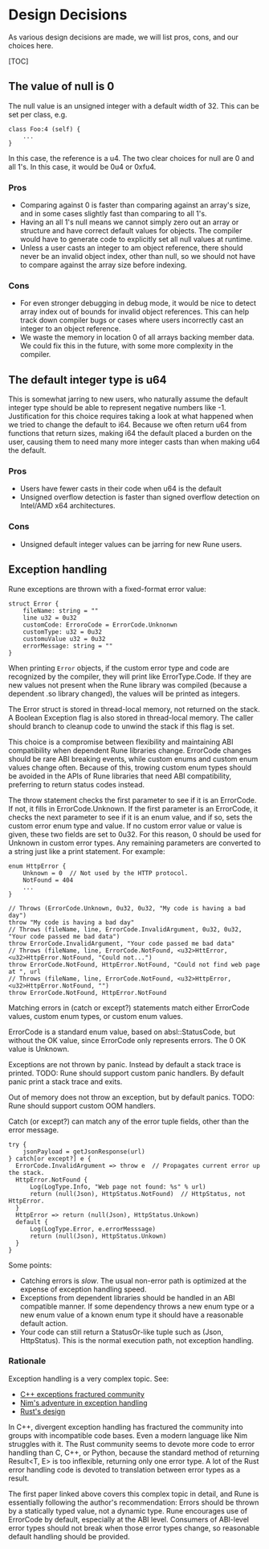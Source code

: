 # Design Decisions
As various design decisions are made, we will list pros, cons, and our choices
here.

[TOC]

## The value of null is 0
The null value is an unsigned integer with a default width of 32.  This can be
set per class, e.g.

```rune
class Foo:4 (self) {
    ...
}
```
In this case, the reference is a u4.  The two clear choices for null are 0 and
all 1's.  In this case, it would be 0u4 or 0xfu4.

### Pros
* Comparing against 0 is faster than comparing against an array's size, and in
  some cases slightly fast than comparing to all 1's.
* Having an all 1's null means we cannot simply zero out an array or structure
  and have correct default values for objects.  The compiler would have to
  generate code to explicitly set all null values at runtime.
* Unless a user casts an integer to am object reference, there should never be
  an invalid object index, other than null, so we should not have to compare
  against the array size before indexing.

### Cons
* For even stronger debugging in debug mode, it would be nice to detect array
  index out of bounds for invalid object references.  This can help track down
  compiler bugs or cases where users incorrectly cast an integer to an object
  reference.
* We waste the memory in location 0 of all arrays backing member data.  We could
  fix this in the future, with some more complexity in the compiler.

## The default integer type is u64
This is somewhat jarring to new users, who naturally assume the default integer
type should be able to represent negative numbers like -1.  Justification for
this choice requires taking a look at what happened when we tried to change the
default to i64.  Because we often return u64 from functions that return sizes,
making i64 the default placed a burden on the user, causing them to need many
more integer casts than when making u64 the default.

### Pros
* Users have fewer casts in their code when u64 is the default
* Unsigned overflow detection is faster than signed overflow detection on
  Intel/AMD x64 architectures.

### Cons
* Unsigned default integer values can be jarring for new Rune users.

## Exception handling

Rune exceptions are thrown with a fixed-format error value:

```rune
struct Error {
    fileName: string = ""
    line u32 = 0u32
    customCode: ErroroCode = ErrorCode.Unknonwn
    customType: u32 = 0u32
    customuValue u32 = 0u32
    errorMessage: string = ""
}
```

When printing `Error` objects, if the custom error type and code are recognized
by the compiler, they will print like ErrorType.Code.  If they are new values
not present when the Rune library was compiled (because a dependent .so library
changed), the values will be printed as integers.

The Error struct is stored in thread-local memory, not returned on the stack.
A Boolean Exception flag is also stored in thread-local memory.  The caller
should branch to cleanup code to unwind the stack if this flag is set.

This choice is a compromise between flexibility and maintaining ABI
compatibility when dependent Rune libraries change. ErrorCode changes should be
rare ABI breaking events, while custom enums and custom enum values change
often. Because of this, trowing custom enum types should be avoided in the APIs
of Rune libraries that need ABI compatibility, preferring to return status codes
instead.

The throw statement checks the first parameter to see if it is an ErrorCode. If
not, it fills in ErrorCode.Unknown. If the first parameter is an ErrorCode, it
checks the next parameter to see if it is an enum value, and if so, sets the
custom error enum type and value. If no custom error value or value is given,
these two fields are set to 0u32. For this reason, 0 should be used for Unknown
in custom error types. Any remaining parameters are converted to a string just
like a print statement. For example:

```rune
enum HttpError {
    Unknown = 0  // Not used by the HTTP protocol.
    NotFound = 404
    ...
}

// Throws (ErrorCode.Unknown, 0u32, 0u32, "My code is having a bad day")
throw "My code is having a bad day"
// Throws (fileName, line, ErrorCode.InvalidArgument, 0u32, 0u32, "Your code passed me bad data")
throw ErrorCode.InvalidArgument, "Your code passed me bad data"
// Throws (fileName, line, ErrorCode.NotFound, <u32>HttError, <u32>HttpError.NotFound, "Could not...")
throw ErrorCode.NotFound, HttpError.NotFound, "Could not find web page at ", url
// Throws (fileName, line, ErrorCode.NotFound, <u32>HttpError, <u32>HttpError.NotFound, "")
throw ErrorCode.NotFound, HttpError.NotFound
```

Matching errors in (catch or except?) statements match either ErrorCode values,
custom enum types, or custom enum values.

ErrorCode is a standard enum value, based on absl::StatusCode, but without the
OK value, since ErrorCode only represents errors. The 0 OK value is Unknown.

Exceptions are not thrown by panic. Instead by default a stack trace is printed.
TODO: Rune should support custom panic handlers. By default panic print a stack
trace and exits.

Out of memory does not throw an exception, but by default panics. TODO: Rune
should support custom OOM handlers.

Catch (or except?) can match any of the error tuple fields, other than the error
message.

```rune
try {
    jsonPayload = getJsonResponse(url)
} catch[or except?] e {
  ErrorCode.InvalidArgument => throw e  // Propagates current error up the stack.
  HttpError.NotFound {
      Log(LogType.Info, "Web page not found: %s" % url)
      return (null(Json), HttpStatus.NotFound)  // HttpStatus, not HttpError.
  }
  HttpError => return (null(Json), HttpStatus.Unkown)
  default {
      Log(LogType.Error, e.errorMesssage)
      return (null(Json), HttpStatus.Unkown)
  }
}
```

Some points:

*   Catching errors is *slow*. The usual non-error path is optimized at the
    expense of exception handling speed.
*   Exceptions from dependent libraries should be handled in an ABI compatible
    manner. If some dependency throws a new enum type or a new enum value of a
    known enum type it should have a reasonable default action.
*   Your code can still return a StatusOr-like tuple such as (Json, HttpStatus).
    This is the normal execution path, not exception handling.

### Rationale

Exception handling is a very complex topic. See:

*   [C++ exceptions fractured community](https://www.open-std.org/jtc1/sc22/wg21/docs/papers/2018/p0709r0.pdf)
*   [Nim's adventure in exception handling](https://status-im.github.io/nim-style-guide/errors.html)
*   [Rust's design](https://www.lpalmieri.com/posts/error-handling-rust/)

In C++, divergent exception handling has fractured the community into
groups with incompatible code bases. Even a modern language like Nim struggles
with it. The Rust community seems to devote more code to error handling than C,
C++, or Python, because the standard method of returning Result\<T, E\> is too
inflexible, returning only one error type. A lot of the Rust error handling code
is devoted to translation between error types as a result.

The first paper linked above covers this complex topic in detail, and Rune is
essentially following the author's recommendation: Errors should be thrown by a
statically typed value, not a dynamic type. Rune encourages use of ErrorCode by
default, especially at the ABI level. Consumers of ABI-level error types should
not break when those error types change, so reasonable default handling should
be provided.
